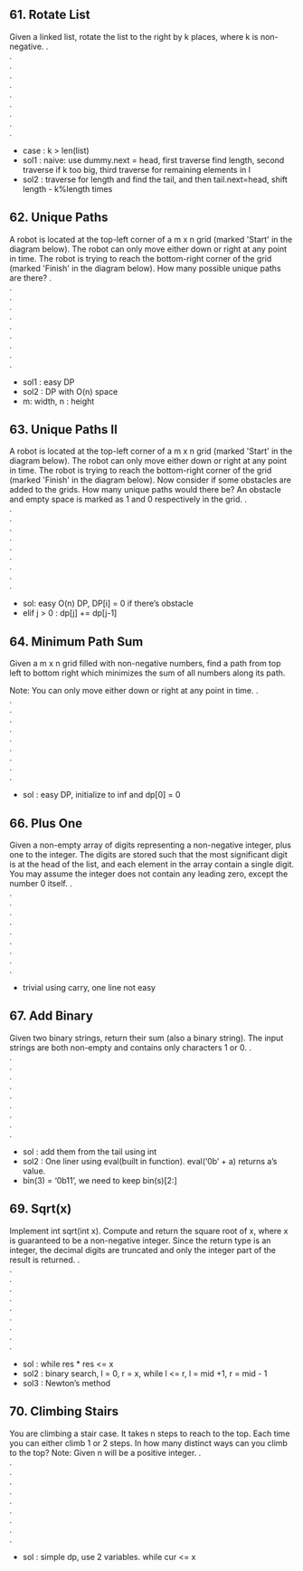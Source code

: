 ## 61. Rotate List
Given a linked list, rotate the list to the right by k places, where k is non-negative.
.  
.  
.  
.  
.  
.  
.  
.  
.  
.  
- case : k > len(list)
- sol1 : naive: use dummy.next = head, first traverse find length, second traverse if k too big, third traverse for remaining elements in l
- sol2 : traverse for length and find the tail, and then tail.next=head, shift length - k%length times

## 62. Unique Paths
A robot is located at the top-left corner of a m x n grid (marked 'Start' in the diagram below).
The robot can only move either down or right at any point in time. The robot is trying to reach the bottom-right corner of the grid (marked 'Finish' in the diagram below).
How many possible unique paths are there?
.  
.  
.  
.  
.  
.  
.  
.  
.  
.  
- sol1 : easy DP
- sol2 : DP with O(n) space
- m: width, n : height

## 63. Unique Paths II
A robot is located at the top-left corner of a m x n grid (marked 'Start' in the diagram below).
The robot can only move either down or right at any point in time. The robot is trying to reach the bottom-right corner of the grid (marked 'Finish' in the diagram below).
Now consider if some obstacles are added to the grids. How many unique paths would there be?
An obstacle and empty space is marked as 1 and 0 respectively in the grid.
.  
.  
.  
.  
.  
.  
.  
.  
.  
.  
- sol: easy O(n) DP, DP[i] = 0 if there’s obstacle
- elif j > 0 : dp[j] += dp[j-1]

## 64. Minimum Path Sum
Given a m x n grid filled with non-negative numbers, find a path from top left to bottom right which minimizes the sum of all numbers along its path.

Note: You can only move either down or right at any point in time.
.  
.  
.  
.  
.  
.  
.  
.  
.  
.  
- sol : easy DP, initialize to inf and dp[0] = 0

## 66. Plus One
Given a non-empty array of digits representing a non-negative integer, plus one to the integer.
The digits are stored such that the most significant digit is at the head of the list, and each element in the array contain a single digit.
You may assume the integer does not contain any leading zero, except the number 0 itself.
.  
.  
.  
.  
.  
.  
.  
.  
.  
.  
- trivial using carry, one line not easy

## 67. Add Binary
Given two binary strings, return their sum (also a binary string).
The input strings are both non-empty and contains only characters 1 or 0.
.  
.  
.  
.  
.  
.  
.  
.  
.  
.  
- sol : add them from the tail using int
- sol2 : One liner using eval(built in function). eval(‘0b’ + a) returns a’s value. 
- bin(3) = ‘0b11’, we need to keep bin(s)[2:]

## 69. Sqrt(x)
Implement int sqrt(int x).
Compute and return the square root of x, where x is guaranteed to be a non-negative integer.
Since the return type is an integer, the decimal digits are truncated and only the integer part of the result is returned.
.  
.  
.  
.  
.  
.  
.  
.  
.  
.  
- sol : while res * res <= x
- sol2 : binary search,  l = 0, r = x, while l <= r, l = mid +1, r = mid - 1
- sol3 : Newton’s method

## 70. Climbing Stairs
You are climbing a stair case. It takes n steps to reach to the top.
Each time you can either climb 1 or 2 steps. In how many distinct ways can you climb to the top?
Note: Given n will be a positive integer.
.  
.  
.  
.  
.  
.  
.  
.  
.  
.  
- sol : simple dp, use 2 variables. while cur <= x
